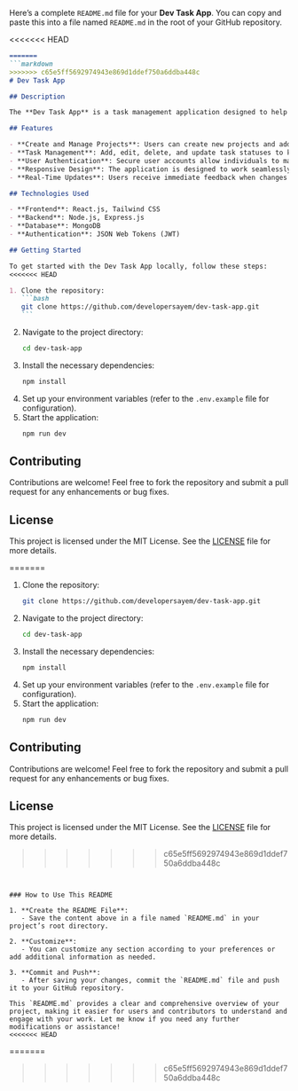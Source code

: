 Here’s a complete `README.md` file for your **Dev Task App**. You can copy and paste this into a file named `README.md` in the root of your GitHub repository.

<<<<<<< HEAD
````markdown
=======
```markdown
>>>>>>> c65e5ff5692974943e869d1ddef750a6ddba448c
# Dev Task App

## Description

The **Dev Task App** is a task management application designed to help developers efficiently organize and track their projects and tasks. Built with the **MERN stack** (MongoDB, Express.js, React.js, Node.js), this application provides a user-friendly interface for managing tasks associated with various projects.

## Features

- **Create and Manage Projects**: Users can create new projects and add multiple tasks under each project for better organization.
- **Task Management**: Add, edit, delete, and update task statuses to keep track of progress easily.
- **User Authentication**: Secure user accounts allow individuals to manage their tasks privately and securely.
- **Responsive Design**: The application is designed to work seamlessly across devices, ensuring a great user experience on both mobile and desktop.
- **Real-Time Updates**: Users receive immediate feedback when changes are made to tasks or projects.

## Technologies Used

- **Frontend**: React.js, Tailwind CSS
- **Backend**: Node.js, Express.js
- **Database**: MongoDB
- **Authentication**: JSON Web Tokens (JWT)

## Getting Started

To get started with the Dev Task App locally, follow these steps:
<<<<<<< HEAD

1. Clone the repository:
   ```bash
   git clone https://github.com/developersayem/dev-task-app.git
   ```
````

2. Navigate to the project directory:
   ```bash
   cd dev-task-app
   ```
3. Install the necessary dependencies:
   ```bash
   npm install
   ```
4. Set up your environment variables (refer to the `.env.example` file for configuration).
5. Start the application:
   ```bash
   npm run dev
   ```

## Contributing

Contributions are welcome! Feel free to fork the repository and submit a pull request for any enhancements or bug fixes.

## License

This project is licensed under the MIT License. See the [LICENSE](LICENSE) file for more details.

=======

1. Clone the repository:
   ```bash
   git clone https://github.com/developersayem/dev-task-app.git
   ```
2. Navigate to the project directory:
   ```bash
   cd dev-task-app
   ```
3. Install the necessary dependencies:
   ```bash
   npm install
   ```
4. Set up your environment variables (refer to the `.env.example` file for configuration).
5. Start the application:
   ```bash
   npm run dev
   ```

## Contributing

Contributions are welcome! Feel free to fork the repository and submit a pull request for any enhancements or bug fixes.

## License

This project is licensed under the MIT License. See the [LICENSE](LICENSE) file for more details.
>>>>>>> c65e5ff5692974943e869d1ddef750a6ddba448c
```


### How to Use This README

1. **Create the README File**:
   - Save the content above in a file named `README.md` in your project’s root directory.

2. **Customize**:
   - You can customize any section according to your preferences or add additional information as needed.

3. **Commit and Push**:
   - After saving your changes, commit the `README.md` file and push it to your GitHub repository.

This `README.md` provides a clear and comprehensive overview of your project, making it easier for users and contributors to understand and engage with your work. Let me know if you need any further modifications or assistance!
<<<<<<< HEAD
```
=======
>>>>>>> c65e5ff5692974943e869d1ddef750a6ddba448c
